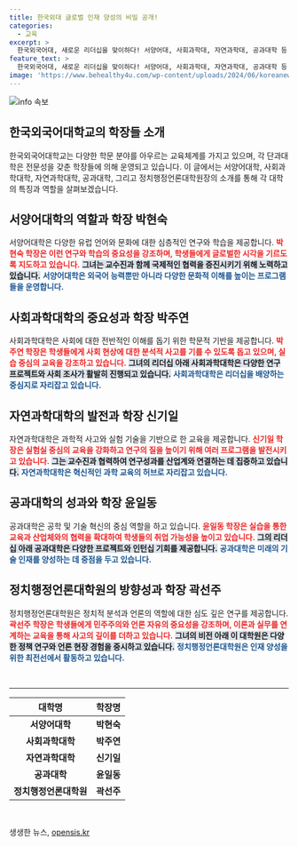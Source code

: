 ```yaml
---
title: 한국외대 글로벌 인재 양성의 비밀 공개!
categories:
  - 교육
excerpt: >
  한국외국어대, 새로운 리더십을 맞이하다! 서양어대, 사회과학대, 자연과학대, 공과대학 등 각 단과대학의 새로운 학장들이 임명되며, 변화의 바람이 불고 있습니다. 새로운 비전과 방향성이 기대되는 이 시점, 그들의 계획은 무엇일까요?
feature_text: >
  한국외국어대, 새로운 리더십을 맞이하다! 서양어대, 사회과학대, 자연과학대, 공과대학 등 각 단과대학의 새로운 학장들이 임명되며, 변화의 바람이 불고 있습니다. 새로운 비전과 방향성이 기대되는 이 시점, 그들의 계획은 무엇일까요?
image: 'https://www.behealthy4u.com/wp-content/uploads/2024/06/koreanews.jpg'
---
```


<p><img src="https://www.behealthy4u.com/wp-content/uploads/2024/06/koreanews.jpg" alt="info 속보" /></p>

<h2 data-ke-size="size26">한국외국어대학교의 학장들 소개</h2>

<p data-ke-size="size16">한국외국어대학교는 다양한 학문 분야를 아우르는 교육체계를 가지고 있으며, 각 단과대학은 전문성을 갖춘 학장들에 의해 운영되고 있습니다. 이 글에서는 서양어대학, 사회과학대학, 자연과학대학, 공과대학, 그리고 정치행정언론대학원장의 소개를 통해 각 대학의 특징과 역할을 살펴보겠습니다.</p>

<h2>서양어대학의 역할과 학장 박현숙</h2>

<p data-ke-size="size16">서양어대학은 다양한 유럽 언어와 문화에 대한 심층적인 연구와 학습을 제공합니다. <b><span style="color: #ee2323;">박현숙 학장은 이런 연구와 학습의 중요성을 강조하며, 학생들에게 글로벌한 시각을 기르도록 지도하고 있습니다.</span></b> <b><span style="background-color: #21538527;">그녀는 교수진과 함께 국제적인 협력을 증진시키기 위해 노력하고 있습니다.</span></b> <b><span style="color: #1a5490;">서양어대학은 외국어 능력뿐만 아니라 다양한 문화적 이해를 높이는 프로그램들을 운영합니다.</span></b></p>

<h2>사회과학대학의 중요성과 학장 박주연</h2>

<p data-ke-size="size16">사회과학대학은 사회에 대한 전반적인 이해를 돕기 위한 학문적 기반을 제공합니다. <b><span style="color: #ee2323;">박주연 학장은 학생들에게 사회 현상에 대한 분석적 사고를 기를 수 있도록 돕고 있으며, 실습 중심의 교육을 강조하고 있습니다.</span></b> <b><span style="background-color: #21538527;">그녀의 리더십 아래 사회과학대학은 다양한 연구 프로젝트와 사회 조사가 활발히 진행되고 있습니다.</span></b> <b><span style="color: #1a5490;">사회과학대학은 리더십을 배양하는 중심지로 자리잡고 있습니다.</span></b></p>

<h2>자연과학대학의 발전과 학장 신기일</h2>

<p data-ke-size="size16">자연과학대학은 과학적 사고와 실험 기술을 기반으로 한 교육을 제공합니다. <b><span style="color: #ee2323;">신기일 학장은 실험실 중심의 교육을 강화하고 연구의 질을 높이기 위해 여러 프로그램을 발전시키고 있습니다.</span></b> <b><span style="background-color: #21538527;">그는 교수진과 협력하여 연구성과를 산업계와 연결하는 데 집중하고 있습니다.</span></b> <b><span style="color: #1a5490;">자연과학대학은 혁신적인 과학 교육의 허브로 자리잡고 있습니다.</span></b></p>

<h2>공과대학의 성과와 학장 윤일동</h2>

<p data-ke-size="size16">공과대학은 공학 및 기술 혁신의 중심 역할을 하고 있습니다. <b><span style="color: #ee2323;">윤일동 학장은 실습을 통한 교육과 산업체와의 협력을 확대하여 학생들의 취업 가능성을 높이고 있습니다.</span></b> <b><span style="background-color: #21538527;">그의 리더십 아래 공과대학은 다양한 프로젝트와 인턴십 기회를 제공합니다.</span></b> <b><span style="color: #1a5490;">공과대학은 미래의 기술 인재를 양성하는 데 중점을 두고 있습니다.</span></b></p>

<h2>정치행정언론대학원의 방향성과 학장 곽선주</h2>

<p data-ke-size="size16">정치행정언론대학원은 정치적 분석과 언론의 역할에 대한 심도 깊은 연구를 제공합니다. <b><span style="color: #ee2323;">곽선주 학장은 학생들에게 민주주의와 언론 자유의 중요성을 강조하며, 이론과 실무를 연계하는 교육을 통해 사고의 깊이를 더하고 있습니다.</span></b> <b><span style="background-color: #21538527;">그녀의 비전 아래 이 대학원은 다양한 정책 연구와 언론 현장 경험을 중시하고 있습니다.</span></b> <b><span style="color: #1a5490;">정치행정언론대학원은 인재 양성을 위한 최전선에서 활동하고 있습니다.</span></b></p>

<p data-ke-size="size16">&nbsp;</p>

<hr>

<table style="width: 100%;">
  <thead>
    <tr>
      <th style="text-align: center;">대학명</th>
      <th style="text-align: center;">학장명</th>
    </tr>
  </thead>
  <tbody>
    <tr>
      <td style="text-align: center; height: 17px;"><b>서양어대학</b></td>
      <td style="text-align: center; height: 17px;"><b>박현숙</b></td>
    </tr>
    <tr>
      <td style="text-align: center; height: 17px;"><b>사회과학대학</b></td>
      <td style="text-align: center; height: 17px;"><b>박주연</b></td>
    </tr>
    <tr>
      <td style="text-align: center; height: 17px;"><b>자연과학대학</b></td>
      <td style="text-align: center; height: 17px;"><b>신기일</b></td>
    </tr>
    <tr>
      <td style="text-align: center; height: 17px;"><b>공과대학</b></td>
      <td style="text-align: center; height: 17px;"><b>윤일동</b></td>
    </tr>
    <tr>
      <td style="text-align: center; height: 17px;"><b>정치행정언론대학원</b></td>
      <td style="text-align: center; height: 17px;"><b>곽선주</b></td>
    </tr>
  </tbody>
</table>

<p data-ke-size="size16">&nbsp;</p>
생생한 뉴스, <a href="https://opensis.kr" rel="dofollow">opensis.kr</a>


